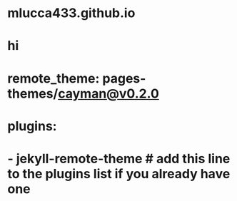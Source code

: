 # mlucca433.github.io
# hi
# remote_theme: pages-themes/cayman@v0.2.0
# plugins:
# - jekyll-remote-theme # add this line to the plugins list if you already have one
